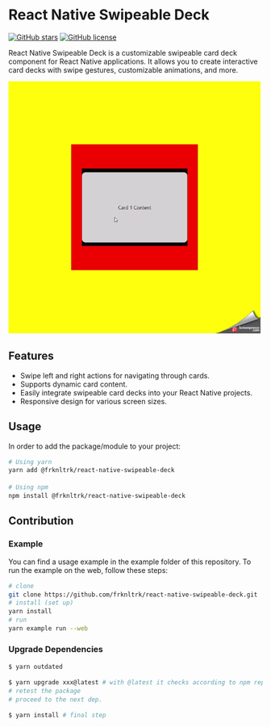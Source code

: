 # React Native Swipeable Deck

[![GitHub stars](https://img.shields.io/github/stars/frknltrk/react-native-swipeable-deck.svg)](https://github.com/frknltrk/react-native-swipeable-deck/stargazers)
[![GitHub license](https://img.shields.io/github/license/frknltrk/react-native-swipeable-deck.svg)](https://github.com/frknltrk/react-native-swipeable-deck/blob/master/LICENSE)

React Native Swipeable Deck is a customizable swipeable card deck component for React Native applications. It allows you to create interactive card decks with swipe gestures, customizable animations, and more.

<img src="doc/demo.gif" width="500" height="500"/>

## Features

- Swipe left and right actions for navigating through cards.
- Supports dynamic card content.
- Easily integrate swipeable card decks into your React Native projects.
- Responsive design for various screen sizes.

## Usage

In order to add the package/module to your project:

```bash
# Using yarn
yarn add @frknltrk/react-native-swipeable-deck

# Using npm
npm install @frknltrk/react-native-swipeable-deck
```

## Contribution

### Example

You can find a usage example in the example folder of this repository. To run the example on the web, follow these steps:

```bash
# clone
git clone https://github.com/frknltrk/react-native-swipeable-deck.git
# install (set up)
yarn install
# run
yarn example run --web
```

### Upgrade Dependencies

```bash
$ yarn outdated
```
```bash
$ yarn upgrade xxx@latest # with @latest it checks according to npm repo; otherwise package.json
# retest the package
# proceed to the next dep.
```
```bash
$ yarn install # final step
```